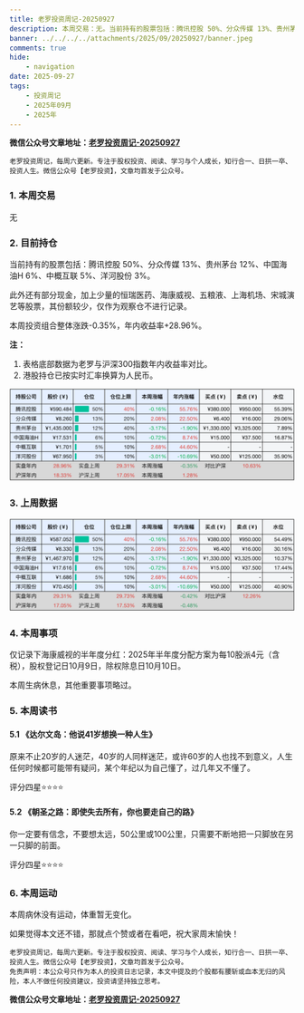 ```yaml
---
title: 老罗投资周记-20250927
description: 本周交易：无。当前持有的股票包括：腾讯控股 50%、分众传媒 13%、贵州茅台 12%、中国海油H 6%、中概互联 5%、洋河股份 3%。此外还有部分现金，加上少量的恒瑞医药、海康威视、五粮液、上海机场、宋城演艺等股票，其份额较少，仅作为观察仓不进行记录。本周投资组合整体涨跌-0.35%，年内收益率+28.96%。
banner: ../../../../attachments/2025/09/20250927/banner.jpeg
comments: true
hide:
    - navigation
date: 2025-09-27
tags:
    - 投资周记
    - 2025年09月
    - 2025年
---
```


__微信公众号文章地址：[老罗投资周记-20250927](https://mp.weixin.qq.com/s/MO0HBsBeSHyrL_fCnJ8yWA)__

```
老罗投资周记，每周六更新。专注于股权投资、阅读、学习与个人成长，知行合一、日拱一卒、投资人生。微信公众号【老罗投资】，文章均首发于公众号。
```

### 1. 本周交易

无

### 2. 目前持仓

当前持有的股票包括：腾讯控股 50%、分众传媒 13%、贵州茅台 12%、中国海油H 6%、中概互联 5%、洋河股份 3%。

此外还有部分现金，加上少量的恒瑞医药、海康威视、五粮液、上海机场、宋城演艺等股票，其份额较少，仅作为观察仓不进行记录。

本周投资组合整体涨跌<span class="green">-0.35%</span>，年内收益率<span class="red">+28.96%</span>。

**注：**

1. 表格底部数据为老罗与沪深300指数年内收益率对比。
2. 港股持仓已按实时汇率换算为人民币。

![目前持仓](../../../attachments/2025/09/20250927/1.png)

### 3. 上周数据

![上周数据](../../../attachments/2025/09/20250927/2.png)

### 4. 本周事项

仅记录下海康威视的半年度分红：2025年半年度分配方案为每10股派4元（含税），股权登记日10月9日，除权除息日10月10日。

本周生病休息，其他重要事项略过。

### 5. 本周读书

#### 5.1 《达尔文岛：他说41岁想换一种人生》

原来不止20岁的人迷茫，40岁的人同样迷茫，或许60岁的人也找不到意义，人生任何时候都可能带有疑问，某个年纪以为自己懂了，过几年又不懂了。

评分四星⭐️⭐️⭐️⭐️

#### 5.2 《朝圣之路：即使失去所有，你也要走自己的路》

你一定要有信念，不要想太远，50公里或100公里，只需要不断地把一只脚放在另一只脚的前面。

评分四星⭐️⭐️⭐️⭐️

### 6. 本周运动

本周病休没有运动，体重暂无变化。

如果觉得本文还不错，那就点个赞或者在看吧，祝大家周末愉快！

```
老罗投资周记，每周六更新。专注于股权投资、阅读、学习与个人成长，知行合一、日拱一卒、投资人生。微信公众号【老罗投资】，文章均首发于公众号。
免责声明：本公众号只作为本人的投资日志记录，本文中提及的个股都有腰斩或血本无归的风险，本人不做任何投资建议，投资请坚持独立思考。
```

__微信公众号文章地址：[老罗投资周记-20250927](https://mp.weixin.qq.com/s/MO0HBsBeSHyrL_fCnJ8yWA)__